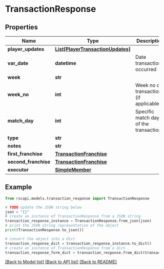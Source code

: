 # TransactionResponse


## Properties

Name | Type | Description | Notes
------------ | ------------- | ------------- | -------------
**player_updates** | [**List[PlayerTransactionUpdates]**](PlayerTransactionUpdates.md) |  | [optional] 
**var_date** | **datetime** | Date transaction occurred | [optional] [readonly] 
**week** | **str** |  | 
**week_no** | **int** | Week no of transaction (if applicable) | [optional] 
**match_day** | **int** | Specific match day of the transactions. | [optional] 
**type** | **str** |  | 
**notes** | **str** |  | 
**first_franchise** | [**TransactionFranchise**](TransactionFranchise.md) |  | [optional] 
**second_franchise** | [**TransactionFranchise**](TransactionFranchise.md) |  | [optional] 
**executor** | [**SimpleMember**](SimpleMember.md) |  | 

## Example

```python
from rscapi.models.transaction_response import TransactionResponse

# TODO update the JSON string below
json = "{}"
# create an instance of TransactionResponse from a JSON string
transaction_response_instance = TransactionResponse.from_json(json)
# print the JSON string representation of the object
print(TransactionResponse.to_json())

# convert the object into a dict
transaction_response_dict = transaction_response_instance.to_dict()
# create an instance of TransactionResponse from a dict
transaction_response_form_dict = transaction_response.from_dict(transaction_response_dict)
```
[[Back to Model list]](../README.md#documentation-for-models) [[Back to API list]](../README.md#documentation-for-api-endpoints) [[Back to README]](../README.md)


